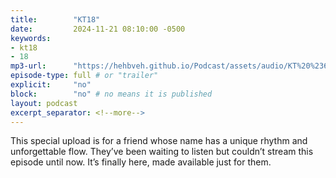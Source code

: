 ```yaml
---
title:        "KT18"
date:         2024-11-21 08:10:00 -0500
keywords:
- kt18
- 18
mp3-url:      "https://hehbveh.github.io/Podcast/assets/audio/KT%20%23692%20-%20Final_Compressed.mp3"
episode-type: full # or "trailer"
explicit:     "no"
block:        "no" # no means it is published
layout: podcast
excerpt_separator: <!--more-->
---
```

<!--more-->

This special upload is for a friend whose name has a unique rhythm and unforgettable flow. They’ve been waiting to listen but couldn’t stream this episode until now. It’s finally here, made available just for them.
